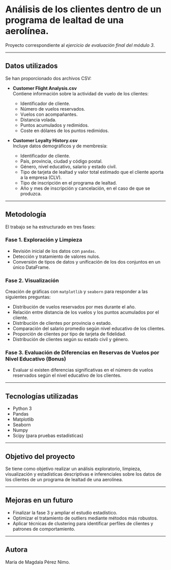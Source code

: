 # Análisis de los clientes dentro de un programa de lealtad de una aerolínea.

Proyecto correspondiente al *ejercicio de evaluación final del módulo 3*.  

---

## Datos utilizados

Se han proporcionado dos archivos CSV:

- **Customer Flight Analysis.csv**  
  Contiene información sobre la actividad de vuelo de los clientes:
  - Identificador de cliente.
  - Número de vuelos reservados.
  - Vuelos con acompañantes.
  - Distancia volada.
  - Puntos acumulados y redimidos.
  - Coste en dólares de los puntos redimidos.

- **Customer Loyalty History.csv**  
  Incluye datos demográficos y de membresía:
  - Identificador de cliente.
  - País, provincia, ciudad y código postal.
  - Género, nivel educativo, salario y estado civil.
  - Tipo de tarjeta de lealtad y valor total estimado que el cliente aporta a la empresa (CLV).
  - Tipo de inscripción en el programa de lealtad.
  - Año y mes de inscripción y cancelación, en el caso de que se produzca.

---

## Metodología

El trabajo se ha estructurado en tres fases:

### Fase 1. Exploración y Limpieza
- Revisión inicial de los datos con `pandas`.
- Detección y tratamiento de valores nulos.
- Conversión de tipos de datos y unificación de los dos conjuntos en un único DataFrame.

### Fase 2. Visualización
Creación de gráficas con `matplotlib` y `seaborn` para responder a las siguientes preguntas:
- Distribución de vuelos reservados por mes durante el año.
- Relación entre distancia de los vuelos y los puntos acumulados por el cliente.
- Distribución de clientes por provincia o estado.
- Comparación del salario promedio según nivel educativo de los clientes.
- Proporción de clientes por tipo de tarjeta de fidelidad.
- Distribución de clientes según su estado civil y género.

### Fase 3. Evaluación de Diferencias en Reservas de Vuelos por Nivel Educativo (Bonus)
- Evaluar si existen diferencias significativas en el número de vuelos reservados según el nivel educativo de los clientes. 
---

## Tecnologías utilizadas
- Python 3  
- Pandas  
- Matplotlib  
- Seaborn  
- Numpy  
- Scipy (para pruebas estadísticas)

---

## Objetivo del proyecto
Se tiene como objetivo realizar un análisis exploratorio, limpieza, visualización y estadísticas descriptivas e inferenciales sobre los datos de los clientes de un programa de lealtad de una aerolínea.  

---

## Mejoras en un futuro
- Finalizar la fase 3 y ampliar el estudio estadístico. 
- Optimizar el tratamiento de outliers mediante métodos más robustos.
- Aplicar técnicas de clustering para identificar perfiles de clientes y patrones de comportamiento.

---

## Autora
María de Magdala Pérez Nimo. 
